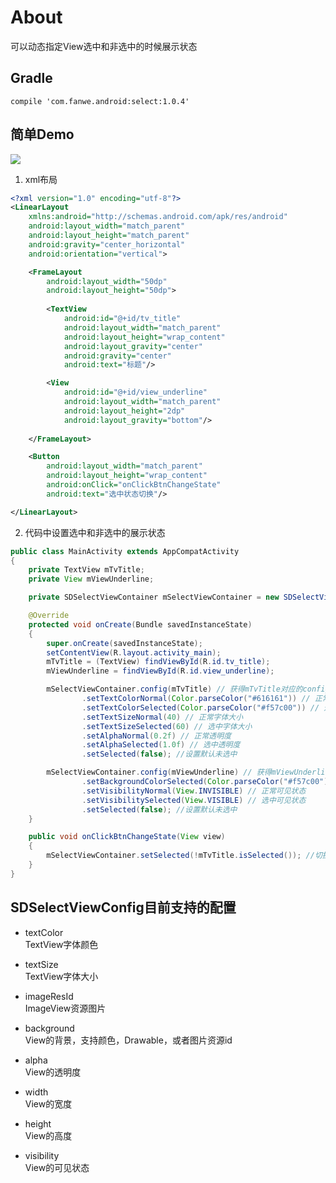 # About
可以动态指定View选中和非选中的时候展示状态

## Gradle
`compile 'com.fanwe.android:select:1.0.4'`

## 简单Demo
![](http://thumbsnap.com/i/Usz4FkxC.gif?0825)<br>

1. xml布局
```xml
<?xml version="1.0" encoding="utf-8"?>
<LinearLayout
    xmlns:android="http://schemas.android.com/apk/res/android"
    android:layout_width="match_parent"
    android:layout_height="match_parent"
    android:gravity="center_horizontal"
    android:orientation="vertical">

    <FrameLayout
        android:layout_width="50dp"
        android:layout_height="50dp">
        
        <TextView
            android:id="@+id/tv_title"
            android:layout_width="match_parent"
            android:layout_height="wrap_content"
            android:layout_gravity="center"
            android:gravity="center"
            android:text="标题"/>

        <View
            android:id="@+id/view_underline"
            android:layout_width="match_parent"
            android:layout_height="2dp"
            android:layout_gravity="bottom"/>
            
    </FrameLayout>

    <Button
        android:layout_width="match_parent"
        android:layout_height="wrap_content"
        android:onClick="onClickBtnChangeState"
        android:text="选中状态切换"/>

</LinearLayout>
```
2. 代码中设置选中和非选中的展示状态
```java
public class MainActivity extends AppCompatActivity
{
    private TextView mTvTitle;
    private View mViewUnderline;

    private SDSelectViewContainer mSelectViewContainer = new SDSelectViewContainer();

    @Override
    protected void onCreate(Bundle savedInstanceState)
    {
        super.onCreate(savedInstanceState);
        setContentView(R.layout.activity_main);
        mTvTitle = (TextView) findViewById(R.id.tv_title);
        mViewUnderline = findViewById(R.id.view_underline);

        mSelectViewContainer.config(mTvTitle) // 获得mTvTitle对应的config
                .setTextColorNormal(Color.parseColor("#616161")) // 正常字体颜色
                .setTextColorSelected(Color.parseColor("#f57c00")) // 选中字体颜色
                .setTextSizeNormal(40) // 正常字体大小
                .setTextSizeSelected(60) // 选中字体大小
                .setAlphaNormal(0.2f) // 正常透明度
                .setAlphaSelected(1.0f) // 选中透明度
                .setSelected(false); //设置默认未选中

        mSelectViewContainer.config(mViewUnderline) // 获得mViewUnderline对应的config
                .setBackgroundColorSelected(Color.parseColor("#f57c00")) // 选中背景颜色
                .setVisibilityNormal(View.INVISIBLE) // 正常可见状态
                .setVisibilitySelected(View.VISIBLE) // 选中可见状态
                .setSelected(false); //设置默认未选中
    }

    public void onClickBtnChangeState(View view)
    {
        mSelectViewContainer.setSelected(!mTvTitle.isSelected()); //切换容器中所有View的选中状态
    }
}
```
## SDSelectViewConfig目前支持的配置
* textColor       
TextView字体颜色

* textSize        
TextView字体大小

* imageResId      
ImageView资源图片

* background      
View的背景，支持颜色，Drawable，或者图片资源id

* alpha           
View的透明度

* width           
View的宽度

* height          
View的高度

* visibility      
View的可见状态
